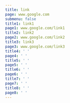 ```yaml
---
title: link
page: www.google.com
submenu: false
title1: link1
page1: www.google.com/link1
title2: link2
page2: www.google.com/link2
title3: link3
page3: www.google.com/link3
title4: ' '
page4: ' '
title5: ' '
page5: ' '
title6: ' '
page6: ' '
title7: ' '
page7: ' '
title8: ' '
page8: ' '
---
```


